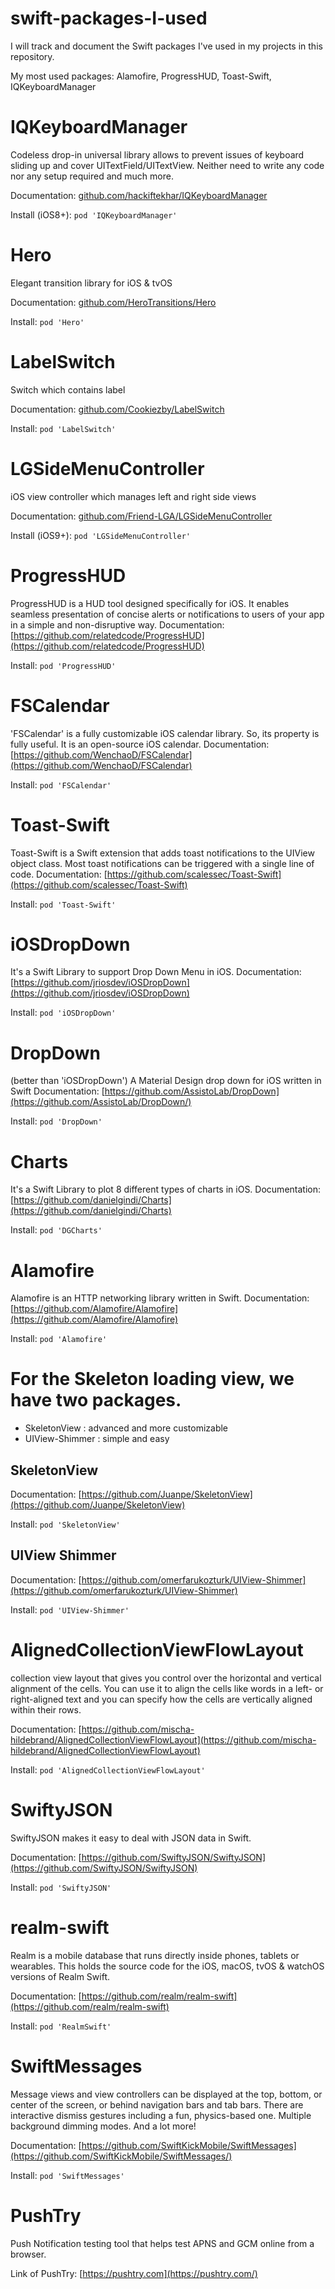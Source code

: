 # swift-packages-I-used
I will track and document the Swift packages I've used in my projects in this repository.

My most used packages: Alamofire, ProgressHUD, Toast-Swift, IQKeyboardManager

# IQKeyboardManager
Codeless drop-in universal library allows to prevent issues of keyboard sliding up and cover UITextField/UITextView. Neither need to write any code nor any setup required and much more.

Documentation: [github.com/hackiftekhar/IQKeyboardManager](https://github.com/hackiftekhar/IQKeyboardManager)

Install (iOS8+):
`pod 'IQKeyboardManager'`

# Hero
Elegant transition library for iOS & tvOS

Documentation: [github.com/HeroTransitions/Hero](https://github.com/HeroTransitions/Hero)

Install:
`pod 'Hero'`

# LabelSwitch
Switch which contains label

Documentation: [github.com/Cookiezby/LabelSwitch](https://github.com/Cookiezby/LabelSwitch)

Install:
`pod 'LabelSwitch'`

# LGSideMenuController
iOS view controller which manages left and right side views

Documentation: [github.com/Friend-LGA/LGSideMenuController](https://github.com/Friend-LGA/LGSideMenuController)

Install (iOS9+):
`pod 'LGSideMenuController'`

# ProgressHUD
ProgressHUD is a HUD tool designed specifically for iOS. It enables seamless presentation of concise alerts or notifications to users of your app in a simple and non-disruptive way.
Documentation: [https://github.com/relatedcode/ProgressHUD](https://github.com/relatedcode/ProgressHUD)

Install:
`pod 'ProgressHUD'`

# FSCalendar
'FSCalendar' is a fully customizable iOS calendar library. So, its property is fully useful. It is an open-source iOS calendar.
Documentation: [https://github.com/WenchaoD/FSCalendar](https://github.com/WenchaoD/FSCalendar)

Install:
`pod 'FSCalendar'`

# Toast-Swift
Toast-Swift is a Swift extension that adds toast notifications to the UIView object class. Most toast notifications can be triggered with a single line of code.
Documentation: [https://github.com/scalessec/Toast-Swift](https://github.com/scalessec/Toast-Swift)

Install:
`pod 'Toast-Swift'`

# iOSDropDown
It's a Swift Library to support Drop Down Menu in iOS. 
Documentation: [https://github.com/jriosdev/iOSDropDown](https://github.com/jriosdev/iOSDropDown)

Install:
`pod 'iOSDropDown'`

# DropDown
(better than 'iOSDropDown')
A Material Design drop down for iOS written in Swift
Documentation: [https://github.com/AssistoLab/DropDown](https://github.com/AssistoLab/DropDown/)

Install:
`pod 'DropDown'`

# Charts
It's a Swift Library to plot 8 different types of charts in iOS. 
Documentation: [https://github.com/danielgindi/Charts](https://github.com/danielgindi/Charts)

Install:
`pod 'DGCharts'`

# Alamofire
Alamofire is an HTTP networking library written in Swift.
Documentation: [https://github.com/Alamofire/Alamofire](https://github.com/Alamofire/Alamofire)

Install:
`pod 'Alamofire'`

# For the Skeleton loading view, we have two packages. 
* SkeletonView   : advanced and more customizable
* UIView-Shimmer : simple and easy

## SkeletonView
Documentation: [https://github.com/Juanpe/SkeletonView](https://github.com/Juanpe/SkeletonView)

Install:
`pod 'SkeletonView'`

## UIView Shimmer
Documentation: [https://github.com/omerfarukozturk/UIView-Shimmer](https://github.com/omerfarukozturk/UIView-Shimmer)

Install:
`pod 'UIView-Shimmer'`

# AlignedCollectionViewFlowLayout
collection view layout that gives you control over the horizontal and vertical alignment of the cells. You can use it to align the cells like words in a left- or right-aligned text and you can specify how the cells are vertically aligned within their rows.

Documentation: [https://github.com/mischa-hildebrand/AlignedCollectionViewFlowLayout](https://github.com/mischa-hildebrand/AlignedCollectionViewFlowLayout)

Install:
`pod 'AlignedCollectionViewFlowLayout'`

# SwiftyJSON
SwiftyJSON makes it easy to deal with JSON data in Swift.

Documentation: [https://github.com/SwiftyJSON/SwiftyJSON](https://github.com/SwiftyJSON/SwiftyJSON)

Install:
`pod 'SwiftyJSON'`

# realm-swift
Realm is a mobile database that runs directly inside phones, tablets or wearables. This holds the source code for the iOS, macOS, tvOS & watchOS versions of Realm Swift.

Documentation: [https://github.com/realm/realm-swift](https://github.com/realm/realm-swift)

Install:
`pod 'RealmSwift'`

# SwiftMessages
Message views and view controllers can be displayed at the top, bottom, or center of the screen, or behind navigation bars and tab bars. There are interactive dismiss gestures including a fun, physics-based one. Multiple background dimming modes. And a lot more!

Documentation: [https://github.com/SwiftKickMobile/SwiftMessages](https://github.com/SwiftKickMobile/SwiftMessages/)

Install:
`pod 'SwiftMessages'`

# PushTry
Push Notification testing tool 
that helps test APNS and GCM online from a browser. 

Link of PushTry: [https://pushtry.com](https://pushtry.com/)

